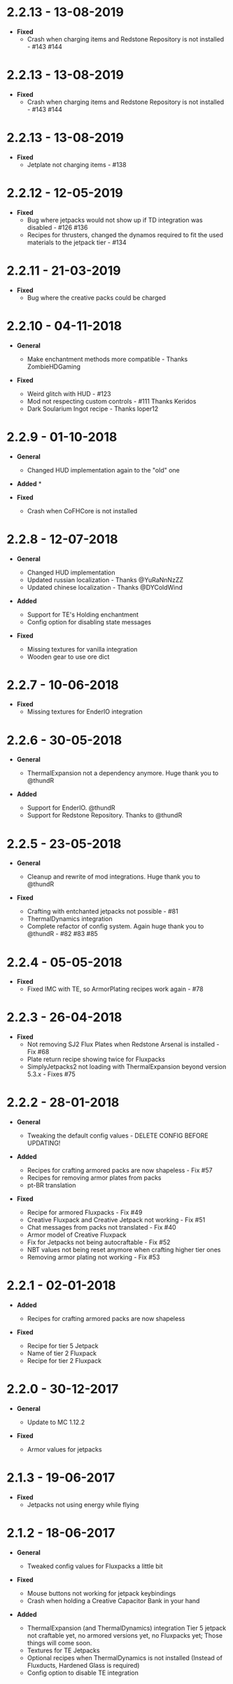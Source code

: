 # 2.2.13 - 13-08-2019
- **Fixed**
    - Crash when charging items and Redstone Repository is not installed - #143 #144
    
# 2.2.13 - 13-08-2019
- **Fixed**
    - Crash when charging items and Redstone Repository is not installed - #143 #144

# 2.2.13 - 13-08-2019
- **Fixed**
    - Jetplate not charging items - #138

# 2.2.12 - 12-05-2019
- **Fixed**
    - Bug where jetpacks would not show up if TD integration was disabled - #126 #136
    - Recipes for thrusters, changed the dynamos required to fit the used materials to the jetpack tier - #134

# 2.2.11 - 21-03-2019
- **Fixed**
    - Bug where the creative packs could be charged

# 2.2.10 - 04-11-2018
- **General**
    - Make enchantment methods more compatible - Thanks ZombieHDGaming

- **Fixed**
    - Weird glitch with HUD - #123
    - Mod not respecting custom controls - #111 Thanks Keridos
    - Dark Soularium Ingot recipe - Thanks loper12

# 2.2.9  -  01-10-2018
- **General**
    - Changed HUD implementation again to the "old" one

- **Added**
    *

- **Fixed**
    - Crash when CoFHCore is not installed

# 2.2.8  -  12-07-2018
- **General**
    - Changed HUD implementation
    - Updated russian localization - Thanks @YuRaNnNzZZ
    - Updated chinese localization - Thanks @DYColdWind

- **Added**
    - Support for TE's Holding enchantment
    - Config option for disabling state messages

- **Fixed**
    - Missing textures for vanilla integration
    - Wooden gear to use ore dict

# 2.2.7  -  10-06-2018
- **Fixed**
    - Missing textures for EnderIO integration

# 2.2.6  -  30-05-2018
- **General**
    - ThermalExpansion not a dependency anymore. Huge thank you to @thundR

- **Added**
    - Support for EnderIO. @thundR
    - Support for Redstone Repository. Thanks to @thundR

# 2.2.5  -  23-05-2018
- **General**
    - Cleanup and rewrite of mod integrations. Huge thank you to @thundR

- **Fixed**
    - Crafting with entchanted jetpacks not possible - #81
    - ThermalDynamics integration
    - Complete refactor of config system. Again huge thank you to @thundR - #82 #83 #85

# 2.2.4  -  05-05-2018
- **Fixed**
    - Fixed IMC with TE, so ArmorPlating recipes work again - #78

# 2.2.3  -  26-04-2018
- **Fixed**
    - Not removing SJ2 Flux Plates when Redstone Arsenal is installed - Fix #68
    - Plate return recipe showing twice for Fluxpacks
    - SimplyJetpacks2 not loading with ThermalExpansion beyond version 5.3.x - Fixes #75

# 2.2.2  -  28-01-2018
- **General**
    - Tweaking the default config values - DELETE CONFIG BEFORE UPDATING!

- **Added**
    - Recipes for crafting armored packs are now shapeless - Fix #57
    - Recipes for removing armor plates from packs
    - pt-BR translation

- **Fixed**
    - Recipe for armored Fluxpacks - Fix #49
    - Creative Fluxpack and Creative Jetpack not working - Fix #51
    - Chat messages from packs not translated - Fix #40
    - Armor model of Creative Fluxpack
    - Fix for Jetpacks not being autocraftable - Fix #52
    - NBT values not being reset anymore when crafting higher tier ones
    - Removing armor plating not working - Fix #53

# 2.2.1  -  02-01-2018
- **Added**
    - Recipes for crafting armored packs are now shapeless

- **Fixed**
    - Recipe for tier 5 Jetpack
    - Name of tier 2 Fluxpack
    - Recipe for tier 2 Fluxpack

# 2.2.0  -  30-12-2017
- **General**
    - Update to MC 1.12.2

- **Fixed**
    - Armor values for jetpacks

# 2.1.3  -  19-06-2017
- **Fixed**
    - Jetpacks not using energy while flying

# 2.1.2  -  18-06-2017
- **General**
    - Tweaked config values for Fluxpacks a little bit

- **Fixed**
    - Mouse buttons not working for jetpack keybindings
    - Crash when holding a Creative Capacitor Bank in your hand

- **Added**
    - ThermalExpansion (and ThermalDynamics) integration
      Tier 5 jetpack not craftable yet, no armored versions yet, no Fluxpacks yet; Those things will come soon.
    - Textures for TE Jetpacks
    - Optional recipes when ThermalDynamics is not installed (Instead of Fluxducts, Hardened Glass is required)
    - Config option to disable TE integration